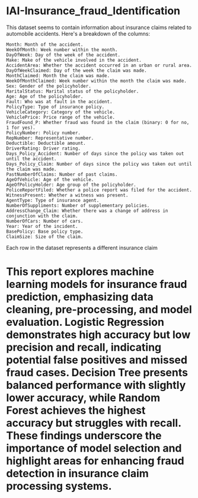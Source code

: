 # IAI-Insurance_fraud_Identification #
This dataset seems to contain information about insurance claims related to automobile accidents. Here's a breakdown of the columns:

    Month: Month of the accident.
    WeekOfMonth: Week number within the month.
    DayOfWeek: Day of the week of the accident.
    Make: Make of the vehicle involved in the accident.
    AccidentArea: Whether the accident occurred in an urban or rural area.
    DayOfWeekClaimed: Day of the week the claim was made.
    MonthClaimed: Month the claim was made.
    WeekOfMonthClaimed: Week number within the month the claim was made.
    Sex: Gender of the policyholder.
    MaritalStatus: Marital status of the policyholder.
    Age: Age of the policyholder.
    Fault: Who was at fault in the accident.
    PolicyType: Type of insurance policy.
    VehicleCategory: Category of the vehicle.
    VehiclePrice: Price range of the vehicle.
    FraudFound_P: Whether fraud was found in the claim (binary: 0 for no, 1 for yes).
    PolicyNumber: Policy number.
    RepNumber: Representative number.
    Deductible: Deductible amount.
    DriverRating: Driver rating.
    Days_Policy_Accident: Number of days since the policy was taken out until the accident.
    Days_Policy_Claim: Number of days since the policy was taken out until the claim was made.
    PastNumberOfClaims: Number of past claims.
    AgeOfVehicle: Age of the vehicle.
    AgeOfPolicyHolder: Age group of the policyholder.
    PoliceReportFiled: Whether a police report was filed for the accident.
    WitnessPresent: Whether a witness was present.
    AgentType: Type of insurance agent.
    NumberOfSuppliments: Number of supplementary policies.
    AddressChange_Claim: Whether there was a change of address in conjunction with the claim.
    NumberOfCars: Number of cars.
    Year: Year of the incident.
    BasePolicy: Base policy type.
    ClaimSize: Size of the claim.

Each row in the dataset represents a different insurance claim

# This report explores machine learning models for insurance fraud prediction, emphasizing data cleaning, pre-processing, and model evaluation. Logistic Regression demonstrates high accuracy but low precision and recall, indicating potential false positives and missed fraud cases. Decision Tree presents balanced performance with slightly lower accuracy, while Random Forest achieves the highest accuracy but struggles with recall. These findings underscore the importance of model selection and highlight areas for enhancing fraud detection in insurance claim processing systems.
